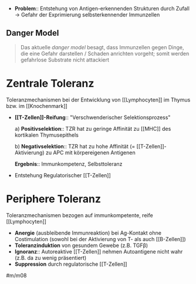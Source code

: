 ---
---


- **Problem**:: Entstehung von Antigen-erkennenden Strukturen durch Zufall → Gefahr der Exprimierung selbsterkennender Immunzellen

## Danger Model

> Das aktuelle *danger model* besagt, dass Immunzellen gegen Dinge, die eine Gefahr darstellen / Schaden anrichten vorgeht; somit werden gefahrlose Substrate nicht attackiert

# Zentrale Toleranz

Toleranzmechanismen bei der Entwicklung von [[Lymphocyten]] im Thymus bzw. im [[Knochenmark]]

- **[[T-Zellen]]-Reifung**:: "Verschwenderischer Selektionsprozess"

    a) **Positivselektion**:: TZR hat zu geringe Affinität zu [[MHC]] des kortikalen Thymusepithels

    b) **Negativselektion**:: TZR hat zu hohe Affinität (= [[T-Zellen]]-Aktivierung) zu APC mit körpereigenen Antigenen

    **Ergebnis**:: Immunkompetenz, Selbsttoleranz

- Entstehung Regulatorischer [[T-Zellen]]

# Periphere Toleranz

Toleranzmechanismen bezogen auf immunkompetente, reife [[Lymphocyten]]

- **Anergie** (ausbleibende Immunreaktion) bei Ag-Kontakt ohne Costimulation (sowohl bei der Aktivierung von T- als auch [[B-Zellen]])
- **Toleranzinduktion** von gesundem Gewebe (z.B. TGFβ)
- **Ignoranz**:: Autoreaktive [[T-Zellen]] nehmen Autoantigene nicht wahr (z.B. da zu wenig präsentiert)
- **Suppression** durch regulatorische [[T-Zellen]]

#m/m08